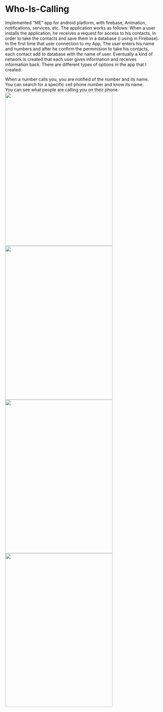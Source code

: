 # Who-Is-Calling
Implemented "ME" app for android platform, with firebase, Animation, notifications, services, etc.
The application works as follows: When a user installs the application, he receives a request for access to his contacts,
in order to take the contacts and save them in a database (i using in Firebase).
In the first time that user connection to my App, The user enters his name and numbers and after he confirm the permmision to take his contacts,
each contact add to database with the name of user.
Eventually a kind of network is created that each user gives information and receives information back.
There are different types of options in the app that I created:
<summary> When a number calls you, you are notified of the number and its name.</summary>
<summary> You can search for a specific cell phone number and know its name.</summary>
<summary> You can see what people are calling you on their phone.</summary>

<!-- <img src="https://user-images.githubusercontent.com/65177459/108538582-a1a6b100-72e7-11eb-98ce-c2ab55f74157.jpg" width="350" height="500"> -->

<img src="https://user-images.githubusercontent.com/65177459/123824297-95220d00-d906-11eb-9413-3e2643373ec3.png" width="350" height="500">


<img src="https://user-images.githubusercontent.com/65177459/123824300-96ebd080-d906-11eb-97ed-e32b186cab2d.png" width="350" height="500">


<img src="https://user-images.githubusercontent.com/65177459/123824310-98b59400-d906-11eb-962e-d0e94b00a1e7.png" width="350" height="500">


<img src="https://user-images.githubusercontent.com/65177459/123824875-15487280-d907-11eb-9365-1f4107ca7433.png" width="350" height="500">
